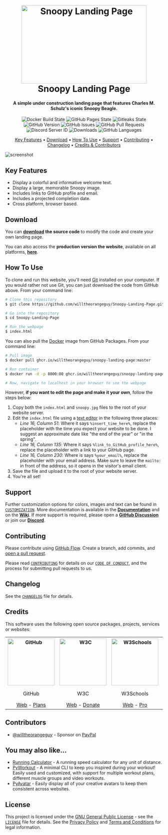 <!-- Logo -->
<h1 align="center">
  <img src="https://raw.githubusercontent.com/willtheorangeguy/Snoopy-Landing-Page/master/docs/images/logo.png" height="250px" width="400px" alt="Snoopy Landing Page">
  <br>
  Snoopy Landing Page
  <br>
</h1>

<!-- Copy -->
<h4 align="center">A simple under construction landing page that features Charles M. Schulz's iconic Snoopy Beagle.</h4>

<!-- Badges -->
<div align="center">
  <!-- Stability -->
  <img alt="Docker Build State" src="https://github.com/willtheorangeguy/Snoopy-Landing-Page/actions/workflows/docker-publish.yml/badge.svg">
  <!-- Stability -->
  <img alt="GitHub Pages State" src="https://github.com/willtheorangeguy/Snoopy-Landing-Page/actions/workflows/pages.yml/badge.svg">
  <!-- Gitleaks -->
  <img alt="Gitleaks State" src="https://github.com/willtheorangeguy/Snoopy-Landing-Page/actions/workflows/gitleaks.yml/badge.svg">
  <!-- Version -->
  <img alt="GitHub Version" src="https://img.shields.io/github/v/release/willtheorangeguy/Snoopy-Landing-Page">
  <!-- Issues -->
  <img alt="GitHub Issues" src="https://img.shields.io/github/issues/willtheorangeguy/Snoopy-Landing-Page">
  <!-- Pull Requests -->
  <img alt="GitHub Pull Requests" src="https://img.shields.io/github/issues-pr/willtheorangeguy/Snoopy-Landing-Page">
  <!-- Discord -->
  <img alt="Discord Server ID" src="https://img.shields.io/discord/960376610240987176">
  <!-- Downloads -->
  <img alt="Downloads" src="https://img.shields.io/github/downloads/willtheorangeguy/Snoopy-Landing-Page/total">
  <!-- Language Count -->
  <img alt="GitHub Languages" src="https://img.shields.io/github/languages/count/willtheorangeguy/Snoopy-Landing-Page">
</div>

<!-- Navigation -->
<p align="center">
  <a href="#key-features">Key Features</a> •
  <a href="#download">Download</a> •
  <a href="#how-to-use">How To Use</a> •
  <a href="#support">Support</a> •
  <a href="#contributing">Contributing</a> •
  <a href="#changelog">Changelog</a> •
  <a href="#credits">Credits & Contributors</a>
</p>

<!-- Screenshot(s) -->

![screenshot](https://raw.githubusercontent.com/willtheorangeguy/Snoopy-Landing-Page/master/docs/images/landing.png)

## Key Features

- Display a colorful and informative welcome text.
- Display a large, memorable Snoopy image.
- Includes links to GitHub profile and email.
- Includes a projected completion date.
- Cross platform, browser based.

## Download

You can **[download](https://github.com/willtheorangeguy/Snoopy-Landing-Page/releases/latest) the source code** to modify the code and create your own landing page.

You can also access the **production version the website**, available on all platforms, **[here](https://willtheorangeguy.github.io/Snoopy-Landing-Page/)**.

## How To Use

To clone and run this website, you'll need [Git](https://git-scm.com/downloads) installed on your computer. If you would rather not use Git, you can just download the code from GitHub above. From your command line:

```bash
# Clone this repository
$ git clone https://github.com/willtheorangeguy/Snoopy-Landing-Page.git

# Go into the repository
$ cd Snoopy-Landing-Page

# Run the webpage
$ index.html
```

You can also pull the [Docker](https://www.docker.com/) image from GitHub Packages. From your command line:

```bash
# Pull image
$ docker pull ghcr.io/willtheorangeguy/snoopy-landing-page:master

# Run container
$ docker run -d -p 8000:80 ghcr.io/willtheorangeguy/snoopy-landing-page:master

# Now, navigate to localhost in your browser to see the webpage
```

However, **if you want to edit the page and make it your own**, follow the steps below:

1. Copy both the `index.html` and `snoopy.jpg` files to the root of your website server.
2. Edit the `index.html` file using a [text editor](https://code.visualstudio.com/) in the following three places:
   - _Line 16, Column 51_: Where it says `%insert_time_here%`, replace the placeholder with the time you expect your website to be done. I suggest an approximate date like "the end of the year" or "in the spring".
   - _Line 16, Column 135_: Where it says `%link_to_GitHub_profile_here%`, replace the placeholder with a link to your GitHub page.
   - _Line 16, Column 230_: Where is says `%your_email%`, replace the placeholder with your email address. Make sure to leave the `mailto:` in front of the address, so it opens in the visitor's email client.
3. Save the file and upload it to the root of your website server.
4. You're all set!

## Support

Further customization options for colors, images and text can be found in [`CUSTOMIZATION`](https://github.com/willtheorangeguy/Snoopy-Landing-Page/blob/master/docs/CUSTOMIZATION.md). More documentation is available in the **[Documentation](https://github.com/willtheorangeguy/Snoopy-Landing-Page/tree/main/docs)** and on the **[Wiki](https://github.com/willtheorangeguy/Snoopy-Landing-Page/wiki)**. If more support is required, please open a **[GitHub Discussion](https://github.com/willtheorangeguy/Snoopy-Landing-Page/discussions/new)** or join our **[Discord](https://discord.gg/TXR962YrGV)**.

## Contributing

Please contribute using [GitHub Flow](https://guides.github.com/introduction/flow). Create a branch, add commits, and [open a pull request](https://github.com/willtheorangeguy/Snoopy-Landing-Page/compare).

Please read [`CONTRIBUTING`](CONTRIBUTING.md) for details on our [`CODE OF CONDUCT`](CODE_OF_CONDUCT.md), and the process for submitting pull requests to us.

## Changelog

See the [`CHANGELOG`](CHANGELOG.md) file for details.

## Credits

This software uses the following open source packages, projects, services or websites:

<!-- Credits Table -->
<table>
  <tr>
    <th align="center"><img src="https://applets.imgix.net/https%3A%2F%2Fassets.ifttt.com%2Fimages%2Fchannels%2F2107379463%2Ficons%2Fmonochrome_large.png?w=240&h=240&s=8a19bbc158996d098e2fb18310ba7f33" width="150" height="150" alt="GitHub"/></th>
    <th align="center"><img src="https://www.w3.org/assets/logos/w3c/w3c-no-bars.svg" width="150" height="150" alt="W3C"/></th>
    <th align="center"><img src="https://videos.w3schools.com/files/images/w3schools_logo_500_04AA6D.png" width="150" height="150" alt="W3Schools"/></th>
    <th align="center"><img src="https://schulzmuseum.org/wp-content/uploads/2019/06/SchulzMuseum.jpg" width="150" height="150" alt="Nginx"/></th>
  </tr>
  <tr>
    <td align="center">GitHub</td>
    <td align="center">W3C</td>
    <td align="center">W3Schools</td>
    <td align="center">Peanut Comic Strips</td>
  </tr>
  <tr>
    <td align="center"><a href="https://github.com/">Web</a> - <a href="https://github.com/pricing">Plans</a></td>
    <td align="center"><a href="https://www.w3.org">Web</a> - <a href="https://www.w3.org/support/">Donate</a></td>
    <td align="center"><a href="https://www.w3schools.com">Web</a> - <a href="https://www.w3schools.com/pro/index.php">Pro</a></td>
    <td align="center"><a href="https://www.peanuts.com/">Web</a> - <a href="https://www.simonandschuster.com/series/Peanuts">Buy Books</a></td>
  </tr>
</table>

## Contributors

- [@willtheorangeguy](https://github.com/willtheorangeguy) - Sponsor on [PayPal](https://paypal.me/wvdg44?country.x=CA&locale.x=en_US)

## You may also like...

- [Running Calculator](https://github.com/willtheorangeguy/Running-Calculator) - A running speed calculator for any unit of distance.
- [PyWorkout](https://github.com/willtheorangeguy/PyWorkout) - A minimal CLI to keep you inspired during your workout! Easily used and customized, with support for multiple workout plans, different muscle groups and video workouts.
- [PyAvatar](https://github.com/willtheorangeguy/PyAvatar) - Easily display all of your creative avatars to keep them consistent across websites.

## License

This project is licensed under the [GNU General Public License](https://www.gnu.org/licenses/gpl-3.0.en.html) - see the [`LICENSE`](LICENSE.md) file for details. See the [Privacy Policy](https://github.com/willtheorangeguy/Snoopy-Landing-Page/blob/main/docs/legal/PRIVACY.md) and [Terms and Conditions](https://github.com/willtheorangeguy/Snoopy-Landing-Page/blob/main/docs/legal/TERMS.md) for legal information.
